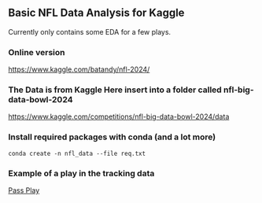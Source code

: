 ## Basic NFL Data Analysis for Kaggle

Currently only contains some EDA for a few plays.


### Online version
https://www.kaggle.com/batandy/nfl-2024/

### The Data is from Kaggle Here insert into a folder called nfl-big-data-bowl-2024
https://www.kaggle.com/competitions/nfl-big-data-bowl-2024/data

### Install required packages with conda (and a lot more)
```console
conda create -n nfl_data --file req.txt
```

### Example of a play in the tracking data
[Pass Play](scatter2.gif)
